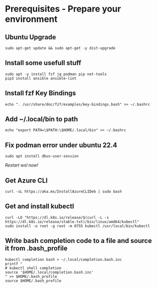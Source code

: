 # Prerequisites - Prepare your environment

## Ubuntu Upgrade

    sudo apt-get update && sudo apt-get -y dist-upgrade

## Install some usefull stuff

    sudo apt -y install fzf jq podman pip net-tools
    pip3 install ansible ansible-lint

## Install fzf Key Bindings
    echo ". /usr/share/doc/fzf/examples/key-bindings.bash" >> ~/.bashrc

## Add ~/.local/bin to path
    echo "export PATH=\$PATH:\$HOME/.local/bin" >> ~/.bashrc

## Fix podman error under ubuntu 22.4
    sudo apt install dbus-user-session

*Restart wsl now!*

## Get Azure CLI
    curl -sL https://aka.ms/InstallAzureCLIDeb | sudo bash

## Get and install kubectl
    curl -LO "https://dl.k8s.io/release/$(curl -L -s https://dl.k8s.io/release/stable.txt)/bin/linux/amd64/kubectl"
    sudo install -o root -g root -m 0755 kubectl /usr/local/bin/kubectl

## Write bash completion code to a file and source it from .bash_profile
    kubectl completion bash > ~/.local/completion.bash.inc
    printf "
    # kubectl shell completion
    source '$HOME/.local/completion.bash.inc'
    " >> $HOME/.bash_profile
    source $HOME/.bash_profile
